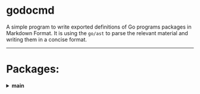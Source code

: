 # godocmd

A simple program to write exported definitions of Go programs packages in Markdown Format.
It is using the `go/ast` to parse the relevant material and writing them in a concise format.

---

<!--- GODOCMD BEGIN --->
# Packages:

<details>
	<summary> <strong> main </strong> </summary>	

---

##### Functions:

1. [`GetMappedSyntaxTree`](./main.go#L28): No description provided.
2. [`Scan`](./main.go#L210): No description provided.

---
##### Types

1. [`FuncDecl`](./type.go#L28): No description provided.

2. [`FuncDecls`](./type.go#L37): No description provided.

3. [`Package`](./type.go#L12): No description provided.

4. [`Packages`](./type.go#L5): No description provided.

5. [`Pos`](./type.go#L7): No description provided.

6. [`StructDecl`](./type.go#L20): No description provided.

7. [`StructDecls`](./type.go#L35): No description provided.


---
</details>
<!--- GODOCMD END --->
